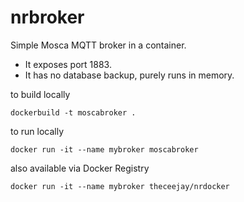 # nrbroker
Simple Mosca MQTT broker in a container. 

 - It exposes port 1883.
 - It has no database backup, purely runs in memory.

to build locally     

    dockerbuild -t moscabroker .

to run locally

    docker run -it --name mybroker moscabroker

also available via Docker Registry

    docker run -it --name mybroker theceejay/nrdocker
